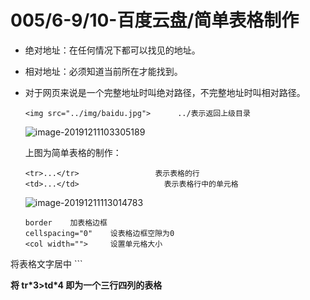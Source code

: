 # 005/6-9/10-百度云盘/简单表格制作

- 绝对地址：在任何情况下都可以找见的地址。

- 相对地址：必须知道当前所在才能找到。

- 对于网页来说是一个完整地址时叫绝对路径，不完整地址时叫相对路径。

  ```
  <img src="../img/baidu.jpg">      ../表示返回上级目录
  ```

  ![image-20191211103305189](C:\Users\dell\AppData\Roaming\Typora\typora-user-images\image-20191211103305189.png)

  上图为简单表格的制作：

  ```
  <tr>...</tr>                 表示表格的行
  <td>...</td>          		 表示表格行中的单元格
  ```

  ![image-20191211113014783](C:\Users\dell\AppData\Roaming\Typora\typora-user-images\image-20191211113014783.png)

  ```
  border    加表格边框
  cellspacing="0"    设表格边框空隙为0
  <col width="">     设置单元格大小
<tr align="center">     将表格文字居中
  ```

  **将 tr\*3>td\*4 即为一个三行四列的表格**
  
  